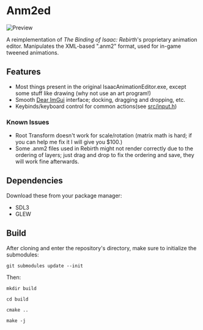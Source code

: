 # Anm2ed

![Preview](https://shweetz.net/files/projects/anm2ed/preview.png)

A reimplementation of *The Binding of Isaac: Rebirth*'s proprietary animation editor. Manipulates the XML-based ".anm2" format, used for in-game tweened animations.

## Features

- Most things present in the original IsaacAnimationEditor.exe, except some stuff like drawing (why not use an art program!)
- Smooth [Dear ImGui](https://github.com/ocornut/imgui) interface; docking, dragging and dropping, etc.
- Keybinds/keyboard control for common actions(see [src/input.h](https://github.com/ShweetsStuff/anm2ed/blob/master/src/input.h))

### Known Issues
- Root Transform doesn't work for scale/rotation (matrix math is hard; if you can help me fix it I will give you $100.)
- Some .anm2 files used in Rebirth might not render correctly due to the ordering of layers; just drag and drop to fix the ordering and save, they will work fine afterwards. 

## Dependencies
Download these from your package manager:

- SDL3
- GLEW

## Build

After cloning and enter the repository's directory, make sure to initialize the submodules:

```git submodules update --init```

Then:

```
mkdir build

cd build

cmake ..

make -j
```
